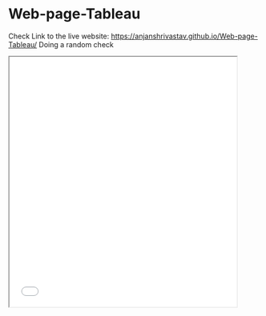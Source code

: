 # Web-page-Tableau
Check
Link to the live website: https://anjanshrivastav.github.io/Web-page-Tableau/
Doing a random check

<iframe src=”https://public.tableau.com/views/CTSchoolDistrictsbyIncomeandGradeLevels2009-13_0/Sheet1?:showVizHome=no&:embed=true” width="90%" height="500"></iframe>
